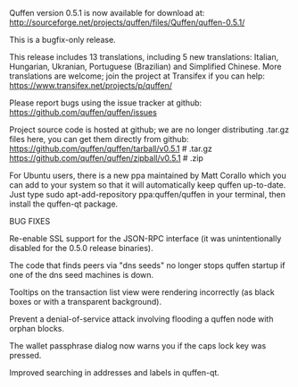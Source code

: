 Quffen version 0.5.1 is now available for download at:
http://sourceforge.net/projects/quffen/files/Quffen/quffen-0.5.1/

This is a bugfix-only release.

This release includes 13 translations, including 5 new translations:
Italian, Hungarian, Ukranian, Portuguese (Brazilian) and Simplified Chinese.
More translations are welcome; join the project at Transifex if you can help:
https://www.transifex.net/projects/p/quffen/

Please report bugs using the issue tracker at github:
https://github.com/quffen/quffen/issues

Project source code is hosted at github; we are no longer
distributing .tar.gz files here, you can get them
directly from github:
https://github.com/quffen/quffen/tarball/v0.5.1  # .tar.gz
https://github.com/quffen/quffen/zipball/v0.5.1  # .zip

For Ubuntu users, there is a new ppa maintained by Matt Corallo which
you can add to your system so that it will automatically keep
quffen up-to-date.  Just type
sudo apt-add-repository ppa:quffen/quffen
in your terminal, then install the quffen-qt package.


BUG FIXES

Re-enable SSL support for the JSON-RPC interface (it was unintentionally
disabled for the 0.5.0 release binaries).

The code that finds peers via "dns seeds" no longer stops quffen startup
if one of the dns seed machines is down.

Tooltips on the transaction list view were rendering incorrectly (as black boxes
or with a transparent background).

Prevent a denial-of-service attack involving flooding a quffen node with
orphan blocks.

The wallet passphrase dialog now warns you if the caps lock key was pressed.

Improved searching in addresses and labels in quffen-qt.
